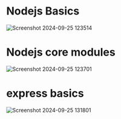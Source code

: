 # Nodejs Basics
![Screenshot 2024-09-25 123514](https://github.com/user-attachments/assets/276b747e-c140-4eba-bce7-fc4f4da850ec)
# Nodejs core modules
![Screenshot 2024-09-25 123701](https://github.com/user-attachments/assets/da90a1a0-e23e-458a-8daf-2fedcc6d9c69)
# express basics
![Screenshot 2024-09-25 131801](https://github.com/user-attachments/assets/bc513ce0-bddb-4de6-bd61-87bee0ff8bf7)

